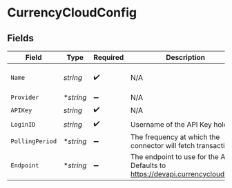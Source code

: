# CurrencyCloudConfig


## Fields

| Field                                                                         | Type                                                                          | Required                                                                      | Description                                                                   | Example                                                                       |
| ----------------------------------------------------------------------------- | ----------------------------------------------------------------------------- | ----------------------------------------------------------------------------- | ----------------------------------------------------------------------------- | ----------------------------------------------------------------------------- |
| `Name`                                                                        | *string*                                                                      | :heavy_check_mark:                                                            | N/A                                                                           | My CurrencyCloud Account                                                      |
| `Provider`                                                                    | **string*                                                                     | :heavy_minus_sign:                                                            | N/A                                                                           |                                                                               |
| `APIKey`                                                                      | *string*                                                                      | :heavy_check_mark:                                                            | N/A                                                                           | XXX                                                                           |
| `LoginID`                                                                     | *string*                                                                      | :heavy_check_mark:                                                            | Username of the API Key holder                                                | XXX                                                                           |
| `PollingPeriod`                                                               | **string*                                                                     | :heavy_minus_sign:                                                            | The frequency at which the connector will fetch transactions                  | 60s                                                                           |
| `Endpoint`                                                                    | **string*                                                                     | :heavy_minus_sign:                                                            | The endpoint to use for the API. Defaults to https://devapi.currencycloud.com | XXX                                                                           |